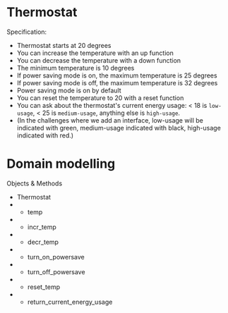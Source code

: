# Thermostat

Specification:

* Thermostat starts at 20 degrees
* You can increase the temperature with an up function
* You can decrease the temperature with a down function
* The minimum temperature is 10 degrees
* If power saving mode is on, the maximum temperature is 25 degrees
* If power saving mode is off, the maximum temperature is 32 degrees
* Power saving mode is on by default
* You can reset the temperature to 20 with a reset function
* You can ask about the thermostat's current energy usage: < 18 is `low-usage`, < 25 is `medium-usage`, anything else is `high-usage`.
* (In the challenges where we add an interface, low-usage will be indicated with green, medium-usage indicated with black, high-usage indicated with red.)

# Domain modelling

Objects & Methods
* Thermostat     
* * temp
* * incr_temp
* * decr_temp
* * turn_on_powersave
* * turn_off_powersave
* * reset_temp
* * return_current_energy_usage

